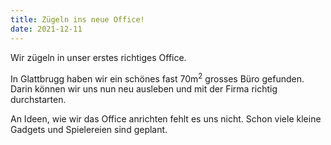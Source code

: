 ```yaml
---
title: Zügeln ins neue Office!
date: 2021-12-11
---
```


Wir zügeln in unser erstes richtiges Office.

In Glattbrugg haben wir ein schönes fast 70m<sup>2</sup> grosses Büro gefunden. Darin können wir uns nun neu ausleben und mit der Firma richtig durchstarten.

An Ideen, wie wir das Office anrichten fehlt es uns nicht. Schon viele kleine Gadgets und Spielereien sind geplant.
